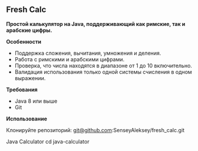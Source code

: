 ## Fresh Calc

**Простой калькулятор на Java, поддерживающий как римские, так и арабские цифры.**

**Особенности**

* Поддержка сложения, вычитания, умножения и деления.
* Работа с римскими и арабскими цифрами.
* Проверка, что числа находятся в диапазоне от 1 до 10 включительно.
* Валидация использования только одной системы счисления в одном выражении.

**Требования**

* Java 8 или выше
* Git

**Использование**

Клонируйте репозиторий:
git@github.com:SenseyAleksey/fresh_calc.git

Java Calculator
cd java-calculator
